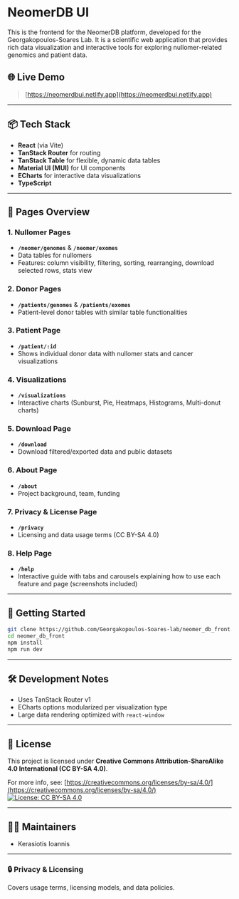 # NeomerDB UI

This is the frontend for the NeomerDB platform, developed for the Georgakopoulos-Soares Lab. It is a
scientific web application that provides rich data visualization and interactive tools for exploring
nullomer-related genomics and patient data.

## 🌐 Live Demo

> [https://neomerdbui.netlify.app](https://neomerdbui.netlify.app)

---

## 📦 Tech Stack

- **React** (via Vite)
- **TanStack Router** for routing
- **TanStack Table** for flexible, dynamic data tables
- **Material UI (MUI)** for UI components
- **ECharts** for interactive data visualizations
- **TypeScript**

---

## 🧬 Pages Overview

### 1. **Nullomer Pages**

- **`/neomer/genomes`** & **`/neomer/exomes`**
- Data tables for nullomers
- Features: column visibility, filtering, sorting, rearranging, download selected rows, stats view

### 2. **Donor Pages**

- **`/patients/genomes`** & **`/patients/exomes`**
- Patient-level donor tables with similar table functionalities

### 3. **Patient Page**

- **`/patient/:id`**
- Shows individual donor data with nullomer stats and cancer visualizations

### 4. **Visualizations**

- **`/visualizations`**
- Interactive charts (Sunburst, Pie, Heatmaps, Histograms, Multi-donut charts)

### 5. **Download Page**

- **`/download`**
- Download filtered/exported data and public datasets

### 6. **About Page**

- **`/about`**
- Project background, team, funding

### 7. **Privacy & License Page**

- **`/privacy`**
- Licensing and data usage terms (CC BY-SA 4.0)

### 8. **Help Page**

- **`/help`**
- Interactive guide with tabs and carousels explaining how to use each feature and page (screenshots
  included)

---

## 🚀 Getting Started

```bash
git clone https://github.com/Georgakopoulos-Soares-lab/neomer_db_front.git
cd neomer_db_front
npm install
npm run dev
```

---

## 🛠 Development Notes

- Uses TanStack Router v1
- ECharts options modularized per visualization type
- Large data rendering optimized with `react-window`

---

## 📄 License

This project is licensed under **Creative Commons Attribution-ShareAlike 4.0 International (CC BY-SA
4.0)**.

For more info, see:
[https://creativecommons.org/licenses/by-sa/4.0/](https://creativecommons.org/licenses/by-sa/4.0/)
[![License: CC BY-SA 4.0](https://img.shields.io/badge/License-CC%20BY--SA%204.0-lightgrey.svg)](https://creativecommons.org/licenses/by-sa/4.0/)

---

## 👩‍🔬 Maintainers

- Kerasiotis Ioannis

---

### 🔒 Privacy & Licensing

Covers usage terms, licensing models, and data policies.
